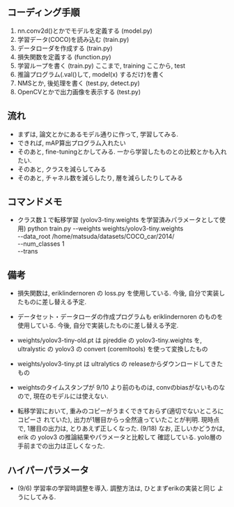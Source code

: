 ## コーディング手順
1. nn.conv2d()とかでモデルを定義する	(model.py)
2. 学習データ(COCO)を読み込む					(train.py)
3. データローダを作成する							(train.py)
4. 損失関数を定義する									(function.py)
5. 学習ループを書く										(train.py)
ここまで, training
ここから, test
6. 推論プログラム(.val()して, model(x) するだけ)を書く
7. NMSとか, 後処理を書く							(test.py, detect.py)
8. OpenCVとかで出力画像を表示する			(test.py)

## 流れ
* まずは, 論文とかにあるモデル通りに作って, 学習してみる.
* できれば, mAP算出プログラム入れたい
* そのあと, fine-tuningとかしてみる. 一から学習したものとの比較とかも入れたい.
* そのあと, クラスを減らしてみる
* そのあと, チャネル数を減らしたり, 層を減らしたりしてみる

## コマンドメモ
* クラス数１で転移学習 (yolov3-tiny.weights を学習済みパラメータとして使用)
  python train.py --weights weights/yolov3-tiny.weights \
                  --data_root /home/matsuda/datasets/COCO_car/2014/ \
                  --num_classes 1 \
                  --trans

## 備考
* 損失関数は, eriklindernoren の loss.py を使用している.
	今後, 自分で実装したものに差し替える予定.

* データセット・データローダの作成プログラムも
	eriklindernoren のものを使用している.
	今後, 自分で実装したものに差し替える予定.

* weights/yolov3-tiny-old.pt は
  pjreddie の yolov3-tiny.weights を, ultralystic の yolov3 の
  convert (coremltools) を使って変換したもの

* weights/yolov3-tiny.pt は
  ultralytics の releaseからダウンロードしてきたもの

* weightsのタイムスタンプが 9/10 より前のものは, convのbiasがないものなので,
  現在のモデルには使えない.

* 転移学習において, 重みのコピーがうまくできておらず(適切でないところにコピーさ
  れていた), 出力が1層目からっ全然違っていたことが判明.
  現時点で, 1層目の出力は, とりあえず正しくなった. (9/18)
  なお, 正しいかどうかは, erik の yolov3 の推論結果やパラメータと比較して
  確認している.
  yolo層の手前までの出力は正しくなった.


## ハイパーパラメータ
* (9/6) 学習率の学習時調整を導入. 調整方法は, ひとまずerikの実装と同じ
  ようにしてみる.
